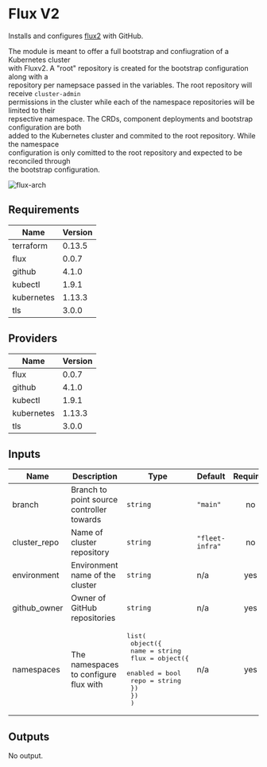 # Flux V2

Installs and configures [flux2](https://github.com/fluxcd/flux2) with GitHub.

The module is meant to offer a full bootstrap and confiugration of a Kubernetes cluster  
with Fluxv2. A "root" repository is created for the bootstrap configuration along with a  
repository per namepsace passed in the variables. The root repository will receive `cluster-admin`  
permissions in the cluster while each of the namespace repositories will be limited to their  
repsective namespace. The CRDs, component deployments and bootstrap configuration are both  
added to the Kubernetes cluster and commited to the root repository. While the namespace  
configuration is only comitted to the root repository and expected to be reconciled through  
the bootstrap configuration.

![flux-arch](../../../assets/fluxcd-v2.jpg)

## Requirements

| Name | Version |
|------|---------|
| terraform | 0.13.5 |
| flux | 0.0.7 |
| github | 4.1.0 |
| kubectl | 1.9.1 |
| kubernetes | 1.13.3 |
| tls | 3.0.0 |

## Providers

| Name | Version |
|------|---------|
| flux | 0.0.7 |
| github | 4.1.0 |
| kubectl | 1.9.1 |
| kubernetes | 1.13.3 |
| tls | 3.0.0 |

## Inputs

| Name | Description | Type | Default | Required |
|------|-------------|------|---------|:--------:|
| branch | Branch to point source controller towards | `string` | `"main"` | no |
| cluster\_repo | Name of cluster repository | `string` | `"fleet-infra"` | no |
| environment | Environment name of the cluster | `string` | n/a | yes |
| github\_owner | Owner of GitHub repositories | `string` | n/a | yes |
| namespaces | The namespaces to configure flux with | <pre>list(<br>    object({<br>      name = string<br>      flux = object({<br>        enabled = bool<br>        repo    = string<br>      })<br>    })<br>  )</pre> | n/a | yes |

## Outputs

No output.

